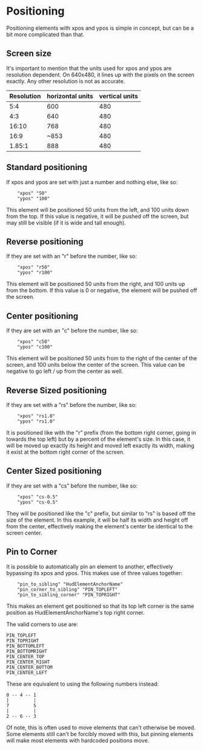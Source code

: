 # Positioning

Positioning elements with xpos and ypos is simple in concept, but can be a bit more complicated than that.

## Screen size

It's important to mention that the units used for xpos and ypos are resolution dependent. On 640x480, it lines up with the pixels on the screen exactly. Any other resolution is not as accurate.

Resolution | horizontal units | vertical units
---------- | ---------------- | --------------
5:4 | 600 | 480
4:3 | 640 | 480
16:10 | 768 | 480
16:9 | ~853 | 480
1.85:1 | 888 | 480

## Standard positioning

If xpos and ypos are set with just a number and nothing else, like so:
```
	"xpos" "50"
	"ypos" "100"
```
This element will be positioned 50 units from the left, and 100 units down from the top. If this value is negative, it will be pushed off the screen, but may still be visible (if it is wide and tall enough).

## Reverse positioning

If they are set with an "r" before the number, like so:
```
	"xpos" "r50"
	"ypos" "r100"
```
This element will be positioned 50 units from the right, and 100 units up from the bottom. If this value is 0 or negative, the element will be pushed off the screen.

## Center positioning

If they are set with an "c" before the number, like so:
```
	"xpos" "c50"
	"ypos" "c100"
```
This element will be positioned 50 units from to the right of the center of the screen, and 100 units below the center of the screen. This value can be negative to go left / up from the center as well.

## Reverse Sized positioning

If they are set with a "rs" before the number, like so:
```
	"xpos" "rs1.0"
	"ypos" "rs1.0"
```
It is positioned like with the "r" prefix (from the bottom right corner, going in towards the top left) but by a percent of the element's size. In this case, it will be moved up exactly its height and moved left exactly its width, making it exist at the bottom right corner of the screen.

## Center Sized positioning

If they are set with a "cs" before the number, like so:
```
	"xpos" "cs-0.5"
	"ypos" "cs-0.5"
```
They will be positioned like the "c" prefix, but similar to "rs" is based off the size of the element. In this example, it will be half its width and height off from the center, effectively making the element's center be identical to the screen center.

## Pin to Corner

It is possible to automatically pin an element to another, effectively bypassing its xpos and ypos. This makes use of three values together:
```
	"pin_to_sibling" "HudElementAnchorName"
	"pin_corner_to_sibling" "PIN_TOPLEFT"
	"pin_to_sibling_corner" "PIN_TOPRIGHT"
```
This makes an element get positioned so that its top left corner is the same position as HudElementAnchorName's top right corner.

The valid corners to use are:
```
PIN_TOPLEFT
PIN_TOPRIGHT
PIN_BOTTOMLEFT
PIN_BOTTOMRIGHT
PIN_CENTER_TOP
PIN_CENTER_RIGHT
PIN_CENTER_BOTTOM
PIN_CENTER_LEFT
```

These are equivalent to using the following numbers instead:
```
0 -- 4 -- 1
|         |
7         5
|         |
2 -- 6 -- 3
```

Of note, this is often used to move elements that can't otherwise be moved. Some elements still can't be forcibly moved with this, but pinning elements will make most elements with hardcoded positions move.
